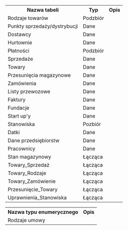 <table>
    <tr>
        <th>Nazwa tabeli</th>
        <th>Typ</th>
        <th>Opis</th>
    </tr>
    <tr>
        <td>Rodzaje towarów</td>
        <td>Podzbiór</td>
        <td></td>
    </tr>    
    <tr>
        <td>Punkty sprzedaży/dystrybucji</td>
        <td>Dane</td>
        <td></td>
    </tr>
    <tr>
        <td>Dostawcy</td>
        <td>Dane</td>
        <td></td>
    </tr>
    <tr>
        <td>Hurtownie</td>
        <td>Dane</td>
        <td></td>
    </tr>
    <tr>
        <td>Płatności</td>
        <td>Podzbiór</td>
        <td></td>
    </tr>
    <tr>
        <td>Sprzedaże</td>
        <td>Dane</td>
        <td></td>
    </tr>
    <tr>
        <td>Towary</td>
        <td>Dane</td>
        <td></td>
    </tr>
    <tr>
        <td>Przesunięcia magazynowe</td>
        <td>Dane</td>
        <td></td>
    </tr>
    <tr>
        <td>Zamówienia</td>
        <td>Dane</td>
        <td></td>
    </tr>
    <tr>
        <td>Listy przewozowe</td>
        <td>Dane</td>
        <td></td>
    </tr>
    <tr>
        <td>Faktury</td>
        <td>Dane</td>
        <td></td>
    </tr>
    <tr>
        <td>Fundacje</td>
        <td>Dane</td>
        <td></td>
    </tr>
    <tr>
        <td>Start up'y</td>
        <td>Dane</td>
        <td></td>
    </tr>
    <tr>
        <td>Stanowiska</td>
        <td>Pozbiór</td>
        <td></td>
    </tr>
    <tr>
        <td>Datki</td>
        <td>Dane</td>
        <td></td>
    </tr>
    <tr>
        <td>Dane przedsiębiorstw</td>
        <td>Dane</td>
        <td></td>
    </tr>
    <tr>
        <td>Pracownicy</td>
        <td>Dane</td>
        <td></td>
    </tr>
    <tr>
        <td>Stan magazynowy</td>
        <td>Łącząca</td>
        <td></td>
    </tr>
    <tr>
        <td>Towary_Sprzedaż</td>
        <td>Łącząca</td>
        <td></td>
    </tr>
    <tr>
        <td>Towary_Rodzaje</td>
        <td>Łącząca</td>
        <td></td>
    </tr>
    <tr>
        <td>Towary_Zamówienie</td>
        <td>Łącząca</td>
        <td></td>
    </tr>
    <tr>
        <td>Przesunięcie_Towary</td>
        <td>Łącząca</td>
        <td></td>
    </tr>
    <tr>
        <td>Uprawnienia_Stanowiska</td>
        <td>Łącząca</td>
        <td></td>
    </tr>
</table>

<table>
    <tr>
        <th>Nazwa typu enumerycznego</th>
        <th>Opis</th>
    </tr> 
    <tr>
        <td>Rodzaje umowy</td>
        <td></td>
    </tr>
</table>